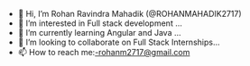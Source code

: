 - 👋 Hi, I’m Rohan Ravindra Mahadik (@ROHANMAHADIK2717)
- 👀 I’m interested in Full stack development ...
- 🌱 I’m currently learning Angular and Java ...
- 💞️ I’m looking to collaborate on Full Stack Internships...
- 📫 How to reach me:-rohanm2717@gmail.com
